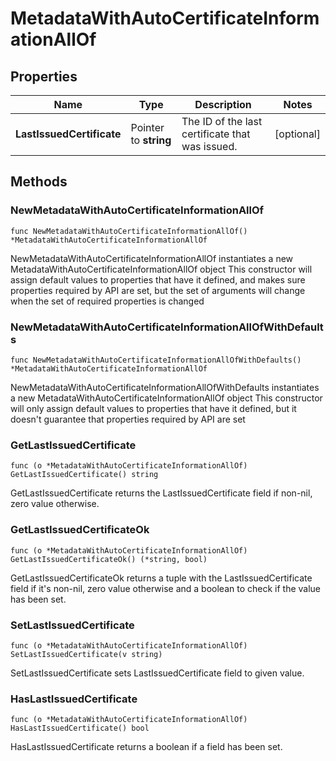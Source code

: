 # MetadataWithAutoCertificateInformationAllOf

## Properties

|Name | Type | Description | Notes|
|------------ | ------------- | ------------- | -------------|
|**LastIssuedCertificate** | Pointer to **string** | The ID of the last certificate that was issued. | [optional] |

## Methods

### NewMetadataWithAutoCertificateInformationAllOf

`func NewMetadataWithAutoCertificateInformationAllOf() *MetadataWithAutoCertificateInformationAllOf`

NewMetadataWithAutoCertificateInformationAllOf instantiates a new MetadataWithAutoCertificateInformationAllOf object
This constructor will assign default values to properties that have it defined,
and makes sure properties required by API are set, but the set of arguments
will change when the set of required properties is changed

### NewMetadataWithAutoCertificateInformationAllOfWithDefaults

`func NewMetadataWithAutoCertificateInformationAllOfWithDefaults() *MetadataWithAutoCertificateInformationAllOf`

NewMetadataWithAutoCertificateInformationAllOfWithDefaults instantiates a new MetadataWithAutoCertificateInformationAllOf object
This constructor will only assign default values to properties that have it defined,
but it doesn't guarantee that properties required by API are set

### GetLastIssuedCertificate

`func (o *MetadataWithAutoCertificateInformationAllOf) GetLastIssuedCertificate() string`

GetLastIssuedCertificate returns the LastIssuedCertificate field if non-nil, zero value otherwise.

### GetLastIssuedCertificateOk

`func (o *MetadataWithAutoCertificateInformationAllOf) GetLastIssuedCertificateOk() (*string, bool)`

GetLastIssuedCertificateOk returns a tuple with the LastIssuedCertificate field if it's non-nil, zero value otherwise
and a boolean to check if the value has been set.

### SetLastIssuedCertificate

`func (o *MetadataWithAutoCertificateInformationAllOf) SetLastIssuedCertificate(v string)`

SetLastIssuedCertificate sets LastIssuedCertificate field to given value.

### HasLastIssuedCertificate

`func (o *MetadataWithAutoCertificateInformationAllOf) HasLastIssuedCertificate() bool`

HasLastIssuedCertificate returns a boolean if a field has been set.


